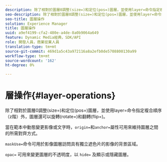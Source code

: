 ```yaml
---
description: 除了相對於圖層0調整(size=)和定位(pos=)圖層，並使用layer=命令指定複合順序（z階）外，圖層還可以旋轉(rotate=)和翻轉(flip=)。
seo-description: 除了相對於圖層0調整(size=)和定位(pos=)圖層，並使用layer=命令指定複合順序（z階）外，圖層還可以旋轉(rotate=)和翻轉(flip=)。
seo-title: 圖層操作
solution: Experience Manager
title: 圖層操作
uuid: a9ef4199-cfa2-480e-a4de-8a0b9064a649
feature: Dynamic Media經典，SDK/API
role: 開發人員，商業從業人員
translation-type: tm+mt
source-git-commit: 469d1a5c43a972116a8a2efb0de5708800130a99
workflow-type: tm+mt
source-wordcount: '162'
ht-degree: 0%

---
```



# 層操作{#layer-operations}

除了相對於圖層0調整(size=)和定位(pos=)圖層，並使用layer=命令指定複合順序（z階）外，圖層還可以旋轉(rotate=)和翻轉(flip=)。

當在範本中動態變更影像或文字時，`origin=`和`anchor=`屬性可用來維持圖層之間的所需對齊方式。

`maskUse=`命令可用於影像圖層訪問具有獨立遮色片的影像的背景區域。

`opac=` 可用來變更圖層的不透明度，以 `hide=` 及顯示或隱藏圖層。
